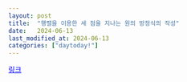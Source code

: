 ```yaml
---
layout: post
title:  "행렬을 이용한 세 점을 지나는 원의 방정식의 작성"
date:   2024-06-13
last_modified_at: 2024-06-13
categories: ["daytoday!"]
---
```


<a href="https://www.dropbox.com/scl/fi/r9f0tpryz3vdg3z27bv8h/2024.-1210.pdf?rlkey=ympz0r3o0gb7c5vxns6b3pavu&st=4gk9stka&dl=0" style="color: blue; text-decoration: underline;">링크</a>
